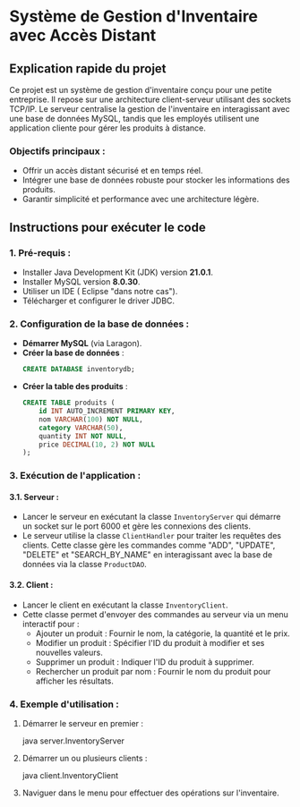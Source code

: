 # Système de Gestion d'Inventaire avec Accès Distant

## Explication rapide du projet

Ce projet est un système de gestion d'inventaire conçu pour une petite entreprise. Il repose sur une architecture client-serveur utilisant des sockets TCP/IP. 
Le serveur centralise la gestion de l'inventaire en interagissant avec une base de données MySQL, tandis que les employés utilisent une application cliente pour gérer les produits à distance.

### Objectifs principaux :
- Offrir un accès distant sécurisé et en temps réel.
- Intégrer une base de données robuste pour stocker les informations des produits.
- Garantir simplicité et performance avec une architecture légère.

## Instructions pour exécuter le code

### 1. Pré-requis :
- Installer Java Development Kit (JDK) version **21.0.1**.
- Installer MySQL version **8.0.30**.
- Utiliser un IDE ( Eclipse "dans notre cas").
- Télécharger et configurer le driver JDBC.

### 2. Configuration de la base de données :
- **Démarrer MySQL** (via Laragon).
- **Créer la base de données** :
  ```sql
  CREATE DATABASE inventorydb;
  ```
- **Créer la table des produits** :
  ```sql
  CREATE TABLE produits (
      id INT AUTO_INCREMENT PRIMARY KEY,
      nom VARCHAR(100) NOT NULL,
      category VARCHAR(50),
      quantity INT NOT NULL,
      price DECIMAL(10, 2) NOT NULL
  );
  ```

### 3. Exécution de l'application :

#### 3.1. Serveur :
- Lancer le serveur en exécutant la classe `InventoryServer` qui démarre un socket sur le port 6000 et gère les connexions des clients.
- Le serveur utilise la classe `ClientHandler` pour traiter les requêtes des clients. Cette classe gère les commandes comme "ADD", "UPDATE", "DELETE" et "SEARCH_BY_NAME" en interagissant avec la base de données via la classe `ProductDAO`.

#### 3.2. Client :
- Lancer le client en exécutant la classe `InventoryClient`.
- Cette classe permet d'envoyer des commandes au serveur via un menu interactif pour :
  - Ajouter un produit : Fournir le nom, la catégorie, la quantité et le prix.
  - Modifier un produit : Spécifier l'ID du produit à modifier et ses nouvelles valeurs.
  - Supprimer un produit : Indiquer l'ID du produit à supprimer.
  - Rechercher un produit par nom : Fournir le nom du produit pour afficher les résultats.

### 4. Exemple d'utilisation :
1. Démarrer le serveur en premier :
   
   java server.InventoryServer
   
2. Démarrer un ou plusieurs clients :
   
   java client.InventoryClient
   
3. Naviguer dans le menu pour effectuer des opérations sur l'inventaire.
